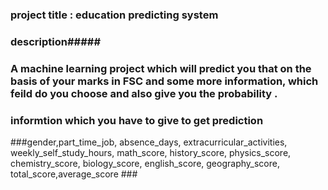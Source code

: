 ### project title : education predicting system

### description#####
### A machine learning project which will predict you that on the basis of your marks in FSC and some more information, which feild do you choose and also give you the probability .

### informtion which you have to give  to get prediction ###
###gender,part_time_job, absence_days, extracurricular_activities,
                    weekly_self_study_hours, math_score, history_score, physics_score,
                    chemistry_score, biology_score, english_score, geography_score,
                    total_score,average_score  ###
